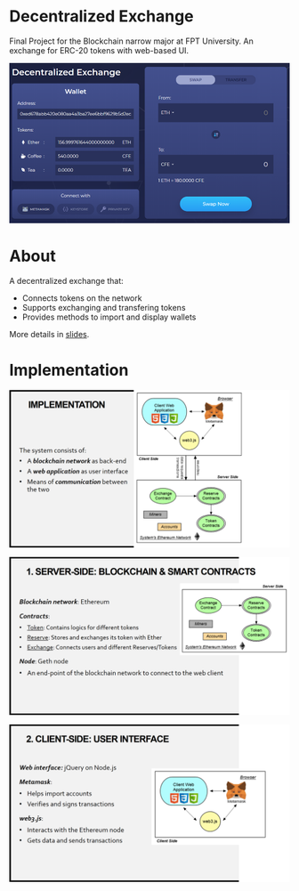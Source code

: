 # Decentralized Exchange
Final Project for the Blockchain narrow major at FPT University.
An exchange for ERC-20 tokens with web-based UI.

![](images/screenshot.png)

# About
A decentralized exchange that:
- Connects tokens on the network
- Supports exchanging and transfering tokens
- Provides methods to import and display wallets

More details in [slides](Slides.pptx).

# Implementation
![](images/implement-1.png)

![](images/implement-2.png)

![](images/implement-3.png)